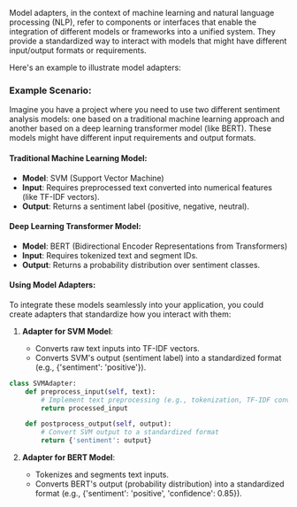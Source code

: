 Model adapters, in the context of machine learning and natural language processing (NLP), refer to components or interfaces that enable the integration of different models or frameworks into a unified system. They provide a standardized way to interact with models that might have different input/output formats or requirements.

Here's an example to illustrate model adapters:

### Example Scenario:

Imagine you have a project where you need to use two different sentiment analysis models: one based on a traditional machine learning approach and another based on a deep learning transformer model (like BERT). These models might have different input requirements and output formats.

#### Traditional Machine Learning Model:

- **Model**: SVM (Support Vector Machine)
- **Input**: Requires preprocessed text converted into numerical features (like TF-IDF vectors).
- **Output**: Returns a sentiment label (positive, negative, neutral).

#### Deep Learning Transformer Model:

- **Model**: BERT (Bidirectional Encoder Representations from Transformers)
- **Input**: Requires tokenized text and segment IDs.
- **Output**: Returns a probability distribution over sentiment classes.

#### Using Model Adapters:

To integrate these models seamlessly into your application, you could create adapters that standardize how you interact with them:

1. **Adapter for SVM Model**:
    
    - Converts raw text inputs into TF-IDF vectors.
    - Converts SVM's output (sentiment label) into a standardized format (e.g., {'sentiment': 'positive'}).

```python
class SVMAdapter:
    def preprocess_input(self, text):
        # Implement text preprocessing (e.g., tokenization, TF-IDF conversion)
        return processed_input

    def postprocess_output(self, output):
        # Convert SVM output to a standardized format
        return {'sentiment': output}

```

2. **Adapter for BERT Model**:
   
	- Tokenizes and segments text inputs.
	- Converts BERT's output (probability distribution) into a standardized format (e.g., {'sentiment': 'positive', 'confidence': 0.85}).